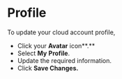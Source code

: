# Profile

To update your cloud account profile,

* Click your **Avatar** icon\*\*.\*\*
* Select **My** **Profile**.
* Update the required information.
* Click **Save Changes.**
